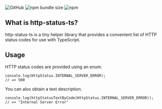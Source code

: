 ![GitHub](https://img.shields.io/github/license/rmuchall/http-status-ts)
![npm bundle size](https://img.shields.io/bundlephobia/minzip/http-status-ts)
![npm](https://img.shields.io/npm/v/http-status-ts)

## What is http-status-ts?
http-status-ts is a tiny helper library that provides a convenient list of HTTP status codes for use with TypeScript. <br />

## Usage
HTTP status codes are provided using an enum. <br />
```
console.log(HttpStatus.INTERNAL_SERVER_ERROR);
// => 500
```
You can also obtain a text description. <br />
```
console.log(httpStatusTextByCode(HttpStatus.INTERNAL_SERVER_ERROR));
// => "Internal Server Error"
```
